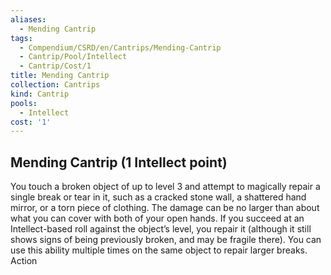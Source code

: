 ```yaml
---
aliases:
  - Mending Cantrip
tags:
  - Compendium/CSRD/en/Cantrips/Mending-Cantrip
  - Cantrip/Pool/Intellect
  - Cantrip/Cost/1
title: Mending Cantrip
collection: Cantrips
kind: Cantrip
pools:
  - Intellect
cost: '1'
---
```

## Mending Cantrip  (1 Intellect point)  
You touch a broken object of up to level 3 and attempt to magically repair a single break or tear in it, such as a cracked stone wall, a shattered hand mirror, or a torn piece of clothing. The damage can be no larger than about what you can cover with both of your open hands. If you succeed at an Intellect-based roll against the object’s level, you repair it (although it still shows signs of being previously broken, and may be fragile there). You can use this ability multiple times on the same object to repair larger breaks. Action  
  
